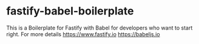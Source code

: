 # fastify-babel-boilerplate

This is a Boilerplate for Fastify with Babel for developers who want to start right. For more details 
https://www.fastify.io
https://babeljs.io

